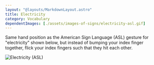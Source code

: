 ```yaml
---
layout: "@layouts/MarkdownLayout.astro"
title: Electricity
category: Vocabulary
dependentImages: [./assets/images-of-signs/electricity-asl.gif]
---
```


Same hand position as the American Sign Language (ASL) gesture
for "electricity" shown below, but instead of bumping your
index finger together, flick your index fingers such that they hit each other.

![Electricity (ASL)](@signs/electricity-asl.gif)
